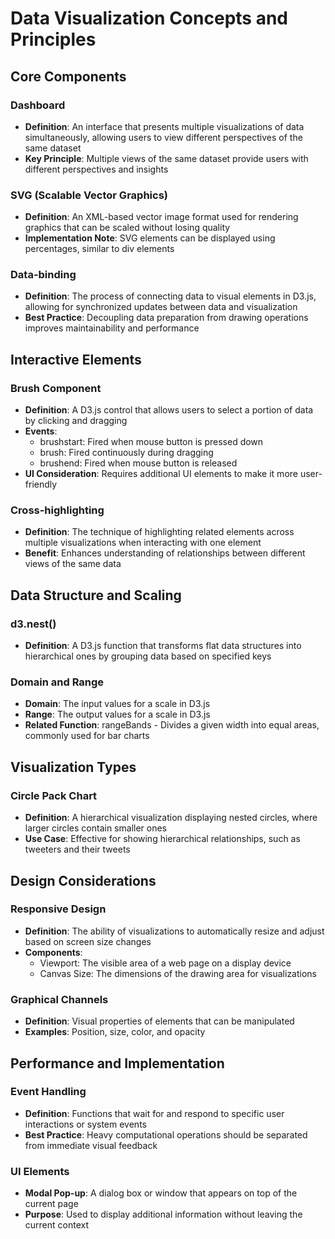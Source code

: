 # Data Visualization Concepts and Principles

## Core Components

### Dashboard
- **Definition**: An interface that presents multiple visualizations of data simultaneously, allowing users to view different perspectives of the same dataset
- **Key Principle**: Multiple views of the same dataset provide users with different perspectives and insights

### SVG (Scalable Vector Graphics)
- **Definition**: An XML-based vector image format used for rendering graphics that can be scaled without losing quality
- **Implementation Note**: SVG elements can be displayed using percentages, similar to div elements

### Data-binding
- **Definition**: The process of connecting data to visual elements in D3.js, allowing for synchronized updates between data and visualization
- **Best Practice**: Decoupling data preparation from drawing operations improves maintainability and performance

## Interactive Elements

### Brush Component
- **Definition**: A D3.js control that allows users to select a portion of data by clicking and dragging
- **Events**:
  - brushstart: Fired when mouse button is pressed down
  - brush: Fired continuously during dragging
  - brushend: Fired when mouse button is released
- **UI Consideration**: Requires additional UI elements to make it more user-friendly

### Cross-highlighting
- **Definition**: The technique of highlighting related elements across multiple visualizations when interacting with one element
- **Benefit**: Enhances understanding of relationships between different views of the same data

## Data Structure and Scaling

### d3.nest()
- **Definition**: A D3.js function that transforms flat data structures into hierarchical ones by grouping data based on specified keys

### Domain and Range
- **Domain**: The input values for a scale in D3.js
- **Range**: The output values for a scale in D3.js
- **Related Function**: rangeBands - Divides a given width into equal areas, commonly used for bar charts

## Visualization Types

### Circle Pack Chart
- **Definition**: A hierarchical visualization displaying nested circles, where larger circles contain smaller ones
- **Use Case**: Effective for showing hierarchical relationships, such as tweeters and their tweets

## Design Considerations

### Responsive Design
- **Definition**: The ability of visualizations to automatically resize and adjust based on screen size changes
- **Components**:
  - Viewport: The visible area of a web page on a display device
  - Canvas Size: The dimensions of the drawing area for visualizations

### Graphical Channels
- **Definition**: Visual properties of elements that can be manipulated
- **Examples**: Position, size, color, and opacity

## Performance and Implementation

### Event Handling
- **Definition**: Functions that wait for and respond to specific user interactions or system events
- **Best Practice**: Heavy computational operations should be separated from immediate visual feedback

### UI Elements
- **Modal Pop-up**: A dialog box or window that appears on top of the current page
- **Purpose**: Used to display additional information without leaving the current context
